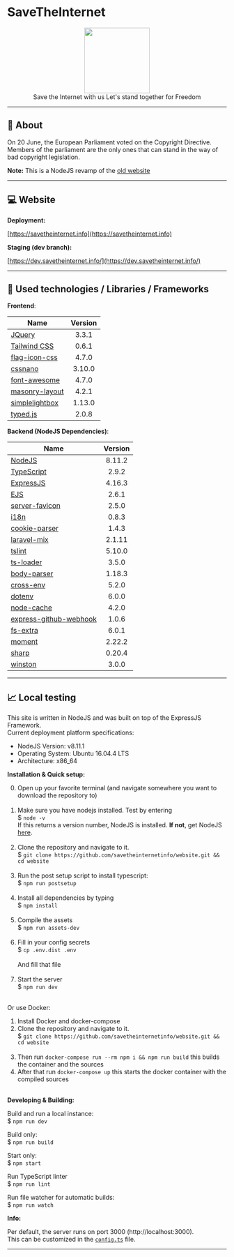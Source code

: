 # SaveTheInternet

<p align="center">
<img height="150" width="auto" src="https://i.imgur.com/SXC70FD.png" /><br>
Save the Internet with us 
Let's stand together for Freedom
</p>

<hr>

## :pushpin: About

On 20 June, the European Parliament voted on the Copyright Directive. <br>
Members of the parliament are the only ones that can stand in the way of bad copyright legislation.

**Note:** This is a NodeJS revamp of the [old website](https://github.com/Insax/savetheinternet)

<hr>

## :computer: Website

**Deployment:**

[https://savetheinternet.info](https://savetheinternet.info)

**Staging (dev branch):**

[https://dev.savetheinternet.info/](https://dev.savetheinternet.info/)

<hr>

## :wrench: Used technologies / Libraries / Frameworks

**Frontend**:

| Name | Version |
| ---- | :-----: |
| [JQuery](https://jquery.com/)                               | 3.3.1  |
| [Tailwind CSS](https://tailwindcss.com/)                    | 0.6.1  |
| [flag-icon-css](http://flag-icon-css.lip.is/)               | 4.7.0  |
| [cssnano](https://cssnano.co/)                              | 3.10.0 |
| [font-awesome](https://fontawesome.com/)                    | 4.7.0  |
| [masonry-layout](https://masonry.desandro.com/)             | 4.2.1  |
| [simplelightbox](http://dbrekalo.github.io/simpleLightbox/) | 1.13.0 |
| [typed.js](https://mattboldt.com/typed.js/)                 | 2.0.8  |

**Backend (NodeJS Dependencies)**:

| Name  | Version |
| ----- | :-----: |
| [NodeJS](https://nodejs.org/)                                                  | 8.11.2 |
| [TypeScript](https://www.typescriptlang.org/)                                  | 2.9.2  |
| [ExpressJS](https://expressjs.com/)                                            | 4.16.3 |
| [EJS](http://ejs.co/)                                                          | 2.6.1  |
| [server-favicon](https://www.npmjs.com/package/serve-favicon)                  | 2.5.0  |
| [i18n](https://www.npmjs.com/package/i18n)                                     | 0.8.3  |
| [cookie-parser](https://www.npmjs.com/package/cookie-parser)                   | 1.4.3  |
| [laravel-mix](https://www.npmjs.com/package/laravel-mix)                       | 2.1.11 |
| [tslint](https://palantir.github.io/tslint/)                                   | 5.10.0 |
| [ts-loader](https://www.npmjs.com/package/ts-loader)                           | 3.5.0  |
| [body-parser](https://www.npmjs.com/package/body-parser)                       | 1.18.3 |
| [cross-env](https://www.npmjs.com/package/cross-env)                           | 5.2.0  |
| [dotenv](https://www.npmjs.com/package/cross-env)                              | 6.0.0  |
| [node-cache](http://mpneuried.github.io/nodecache/)                            | 4.2.0  |
| [express-github-webhook](https://www.npmjs.com/package/express-github-webhook) | 1.0.6  |
| [fs-extra](https://www.npmjs.com/package/fs-extra)                             | 6.0.1  |
| [moment](http://momentjs.com/)                                                 | 2.22.2 |
| [sharp](https://www.npmjs.com/package/sharp)                                   | 0.20.4 |
| [winston](https://www.npmjs.com/package/winston)                               | 3.0.0  |

<hr>

## :chart_with_upwards_trend: Local testing

This site is written in NodeJS and was built on top of the ExpressJS Framework. <br>
Current deployment platform specifications:

- NodeJS Version: v8.11.1
- Operating System: Ubuntu 16.04.4 LTS
- Architecture: x86_64

**Installation & Quick setup:**

0. Open up your favorite terminal (and navigate somewhere you want to download the repository to) <br><br>
1. Make sure you have nodejs installed. Test by  entering <br>
$ `node -v` <br>
If this returns a version number, NodeJS is installed. **If not**, get NodeJS <a href="https://nodejs.org/en/download/package-manager/">here</a>. <br><br>
2. Clone the repository and navigate to it. <br>
$ `git clone https://github.com/savetheinternetinfo/website.git && cd website` <br><br>
3. Run the post setup script to install typescript: <br>
$ `npm run postsetup` <br><br>
4. Install all dependencies by typing <br>
$ `npm install`<br><br>
5. Compile the assets <br>
$ `npm run assets-dev`<br><br>
6. Fill in your config secrets<br>
$ `cp .env.dist .env`<br><br>
And fill that file<br><br>
7. Start the server <br>
$ `npm run dev`<br><br>

Or use Docker:<br>
1. Install Docker and docker-compose
2. Clone the repository and navigate to it. <br>
$ `git clone https://github.com/savetheinternetinfo/website.git && cd website` <br><br>
3. Then run `docker-compose run --rm npm i && npm run build` this builds the container and the sources <br>
4. After that run `docker-compose up` this starts the docker container with the compiled sources <br><br>

**Developing & Building:**

Build and run a local instance: <br>
$ `npm run dev`

Build only:<br>
$ `npm run build`

Start only:<br>
$ `npm start`

Run TypeScript linter<br>
$ `npm run lint`

Run file watcher for automatic builds:<br>
$ `npm run watch`

**Info:**

Per default, the server runs on port 3000 (http://localhost:3000). <br>
This can be customized in the [`config.ts`](https://github.com/savetheinternetinfo/website/blob/master/src/config.ts) file.

<hr>
